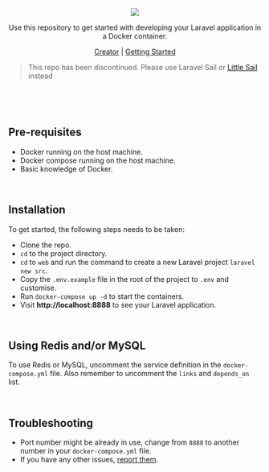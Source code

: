 <p align="center"><img src="https://cloud.githubusercontent.com/assets/807318/22915144/7659b1ce-f275-11e6-8821-21c89ceb30b5.png" /></p>
<p align="center">Use this repository to get started with developing your Laravel application in a Docker container.</p>
<p align="center"><a href="https://neoighodaro.com">Creator</a> | <a href="https://scotch.io/tutorials/get-started-running-laravel-in-a-docker-container">Getting Started</a></p>

> This repo has been discontinued. Please use Laravel Sail or [Little Sail](https://github.com/neoighodaro/little-sail) instead

<p>&nbsp;</p>
<p>&nbsp;</p>

## Pre-requisites

- Docker running on the host machine.
- Docker compose running on the host machine.
- Basic knowledge of Docker.

<p>&nbsp;</p>

## Installation

To get started, the following steps needs to be taken:

- Clone the repo.
- `cd` to the project directory.
- `cd` to `web` and run the command to create a new Laravel project `laravel new src`.
- Copy the `.env.example` file in the root of the project to `.env` and customise.
- Run `docker-compose up -d` to start the containers.
- Visit **http://localhost:8888** to see your Laravel application.

<p>&nbsp;</p>

## Using Redis and/or MySQL

To use Redis or MySQL, uncomment the service definition in the `docker-compose.yml` file. Also remember to uncomment the `links` and `depends_on` list.

<p>&nbsp;</p>

## Troubleshooting

- Port number might be already in use, change from `8888` to another number in your `docker-compose.yml` file.
- If you have any other issues, [report them](https://github.com/neoighodaro/laravel-docker/issues).
